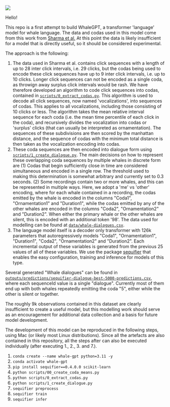 <img src="./assets/Sperm_whale_pod.jpg.png">


Hello!

This repo is a first attempt to build WhaleGPT, a transformer 'language' model for whale language. The data and codas used in this model come from this work from [Sharma et al.](https://github.com/pratyushasharma/sw-combinatoriality) At this point the data is likely insufficient for a model that is directly useful, so it should be considered experimental.

The approach is the following:

1. The data used in Sharma et al. contains click sequences with a length of up to 28 inter click intervals, i.e. 29 clicks, but the codas being used to encode these click sequences have up to 9 inter click intervals, i.e. up to 10 clicks. Longer click sequences can not be encoded as a single coda, as throwign away surplus click intervals would be rash. We have therefore developed an algorithm to code click sequences into codas, contained in [`scripts/0_extract_codas.py`](https://github.com/0xideas/whale-gpt/blob/main/scripts/0_extract_codas.py). This algorithm is used to decode all click sequences, now named 'vocalizations', into sequences of codas. This applies to all vocalizations, including those consisting of 10 clicks or less. The algorithm takes the mean relative interval sequence for each coda (i.e. the mean time percentile of each click in the coda), and recursively divides the vocalization into codas or 'surplus' clicks (that can usually be interpreted as ornamentation). The sequences of these subdivisions are then scored by the manhattan distance, and the sequence of codas with the minimum total distance is then taken as the vocalization encoding into codas.
2. These coda sequences are then encoded into dialogue form using [`scripts/1_create_dialogue.py`](https://github.com/0xideas/whale-gpt/blob/main/scripts/1_create_dialogue.py). The main decisions on how to represent these overlapping coda sequences by multiple whales in discrete form are (1) Codas that begin sufficiently close in time are considered simultaneous and encoded in a single row. The threshold used to making this determination is somewhat arbitrary and currently set to 0.3 seconds. (2) Some recordings contain two or more whales, and this can be represented in multiple ways. Here, we adopt a 'me' vs 'other' encoding, where for each whale contained in a recording, the codas emitted by the whale is encoded in the columns "Coda1", "Ornamentation1" and "Duration1", while the codas emitted by any of the other whales are encoded in the columns "Coda2", "Ornamentation2" and "Duration2". When either the primary whale or the other whales are silent, this is encoded with an additional token '98'. The data used for modelling can be found at [`data/whale-dialogues.csv`](https://github.com/0xideas/whale-gpt/blob/main/data/whale-dialogues.csv).
3. The language model itself is a decoder only transformer with 126k parameters that autoregressively models "Coda1", "Ornamentation1", "Duration1", "Coda2", "Ornamentation2" and "Duration2". Each incremental output of these variables is generated from the previous 25 values of all of these variables. We use the package [sequifier](https://github.com/0xideas/sequifier) that enables the easy configuration, training and inference for models of this type.

Several generated "Whale dialogues" can be found in [`outputs/predictions/sequifier-dialogue-best-5000-predictions.csv`](https://github.com/0xideas/whale-gpt/blob/main/outputs/predictions/sequifier-dialogue-best-5000-predictions.csv), where each sequenceId value is a single "dialogue". Currently most of them end up with both whales repeatedly emitting the coda "5", either while the other is silent or together. 

The roughly 9k observations contained in this dataset are clearly insufficient to create a useful model, but this modelling work should serve as an encouragement for additional data collection and a basis for future model development.

The development of this model can be reproduced in the following steps, using Mac (or likely most Linux distributions). Since all the artefacts are also contained in this repository, all the steps after can also be executed individually (after executing 1., 2., 3. and 7.).

1. `conda create --name whale-gpt python=3.11 -y`
2. `conda activate whale-gpt`
3. `pip install sequifier==0.4.0.0 scikit-learn`
4. `python scripts/00_create_coda_means.py`
5. `python scripts/0_extract_codas.py`
6. `python scripts/1_create_dialogue.py`
7. `sequifier preprocess`
8. `sequifier train`
9. `sequifier infer`